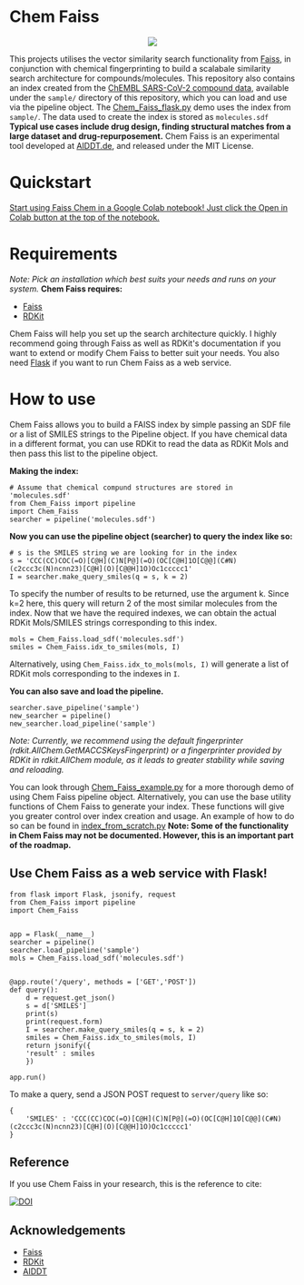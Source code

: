 # Chem Faiss

<p align="center">
  <img src="https://github.com/ritabratamaiti/Chem_Faiss/blob/master/Chem_Faiss_logo.png"/>
</p>

This projects utilises the vector similarity search functionality from [Faiss](http://https://github.com/facebookresearch/faiss "Faiss"), in conjunction with chemical fingerprinting to build a scalabale similarity search architecture for compounds/molecules. This repository also contains an index created from the [ChEMBL SARS-CoV-2 compound data](http://https://www.ebi.ac.uk/chembl/g/#browse/compounds/filter/_metadata.compound_records.src_id%3A52 "ChEMBL SARS-CoV-2 compund data"), available under the `sample/` directory of this repository, which you can load and use via the pipeline object. The [Chem_Faiss_flask.py](https://github.com/ritabratamaiti/Chem_Faiss/blob/master/Chem_Faiss_flask.py) demo uses the index from `sample/`. The data used to create the index is stored as `molecules.sdf`
**Typical use cases include drug design, finding structural matches from a large dataset and drug-repurposement.**
Chem Faiss is an experimental tool developed at [AIDDT.de](http://aiddt.de "AIDDT.de"), and released under the MIT License.

# Quickstart

[Start using Faiss Chem in a Google Colab notebook! Just click the Open in Colab button at the top of the notebook.](https://github.com/ritabratamaiti/Chem-Faiss/blob/master/Chem_Faiss_Colab.ipynb)

# Requirements

*Note: Pick an installation which best suits your needs and runs on your system.*
**Chem Faiss requires:** 
- [Faiss](https://github.com/facebookresearch/faiss "Faiss")
- [RDKit](https://www.rdkit.org/ "RDKit")

Chem Faiss will help you set up the search architecture quickly. I highly recommend going through Faiss as well as RDKit's documentation if you want to extend or modify Chem Faiss to better suit your needs.
You also need [Flask](https://flask.palletsprojects.com/en/1.1.x/ "Flask") if you want to run Chem Faiss as a web service.

# How to use

Chem Faiss allows you to build a FAISS index by simple passing an SDF file or a list of SMILES strings to the Pipeline object. If you have chemical data in a different format, you can use RDKit to read the data as RDKit Mols and then pass this list to the pipeline object.

**Making the index:**

	# Assume that chemical compund structures are stored in 'molecules.sdf'
    from Chem_Faiss import pipeline
    import Chem_Faiss
    searcher = pipeline('molecules.sdf')
**Now you can use the pipeline object (searcher) to query the index like so:**


    # s is the SMILES string we are looking for in the index
    s = 'CCC(CC)COC(=O)[C@H](C)N[P@](=O)(OC[C@H]1O[C@@](C#N)(c2ccc3c(N)ncnn23)[C@H](O)[C@@H]1O)Oc1ccccc1'
    I = searcher.make_query_smiles(q = s, k = 2)
To specify the number of results to be returned, use the argument k. Since k=2 here, this query will return 2 of the most similar molecules from the index. Now that we have the required indexes, we can obtain the actual RDKit Mols/SMILES strings corresponding to this index.


    mols = Chem_Faiss.load_sdf('molecules.sdf')
    smiles = Chem_Faiss.idx_to_smiles(mols, I)
Alternatively, using `Chem_Faiss.idx_to_mols(mols, I)` will generate a list of RDKit mols corresponding to the indexes in `I`.

**You can also save and load the pipeline.** 

    searcher.save_pipeline('sample')
    new_searcher = pipeline()
    new_searcher.load_pipeline('sample')
*Note: Currently, we recommend using the default fingerprinter (rdkit.AllChem.GetMACCSKeysFingerprint) or a fingerprinter provided by RDKit in rdkit.AllChem module, as it leads to greater stability while saving and reloading.*

You can look through [Chem_Faiss_example.py](https://github.com/ritabratamaiti/Chem_Faiss/blob/master/Chem_Faiss_example.py) for a more thorough demo of using Chem Faiss pipeline object. Alternatively, you can use the base utility functions of Chem Faiss to generate your index. These functions will give you greater control over index creation and usage. An example of how to do so can be found in [index_from_scratch.py](https://github.com/ritabratamaiti/Chem_Faiss/blob/master/index_from_scratch.py)
**Note: Some of the functionality in Chem Faiss may not be documented. However, this is an important part of the roadmap.**

## Use Chem Faiss as a web service with Flask!

	from flask import Flask, jsonify, request
	from Chem_Faiss import pipeline
	import Chem_Faiss


	app = Flask(__name__)
	searcher = pipeline()
	searcher.load_pipeline('sample')
	mols = Chem_Faiss.load_sdf('molecules.sdf')


	@app.route('/query', methods = ['GET','POST'])
	def query():
	    d = request.get_json()
	    s = d['SMILES']
	    print(s)
	    print(request.form)
	    I = searcher.make_query_smiles(q = s, k = 2)
	    smiles = Chem_Faiss.idx_to_smiles(mols, I)
	    return jsonify({
	    'result' : smiles
	    })

	app.run()

To make a query, send a JSON POST request to `server/query` like so:


    {
    	'SMILES' : 'CCC(CC)COC(=O)[C@H](C)N[P@](=O)(OC[C@H]1O[C@@](C#N)(c2ccc3c(N)ncnn23)[C@H](O)[C@@H]1O)Oc1ccccc1'
    }

## Reference

If you use Chem Faiss in your research, this is the reference to cite:

[![DOI](https://zenodo.org/badge/267277104.svg)](https://zenodo.org/badge/latestdoi/267277104)


## Acknowledgements
- [Faiss](https://github.com/facebookresearch/faiss "Faiss")
- [RDKit](https://www.rdkit.org/ "RDKit")
- [AIDDT](aiddt.de)

